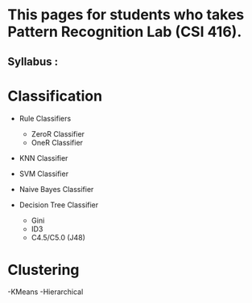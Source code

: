 # This pages for students who takes Pattern Recognition Lab (CSI 416).

## Syllabus :
# Classification
- Rule Classifiers
  - ZeroR Classifier
  - OneR Classifier
  
- KNN Classifier
- SVM Classifier
- Naive Bayes Classifier
- Decision Tree Classifier
  - Gini
  - ID3
  - C4.5/C5.0 (J48)

# Clustering
-KMeans
-Hierarchical

